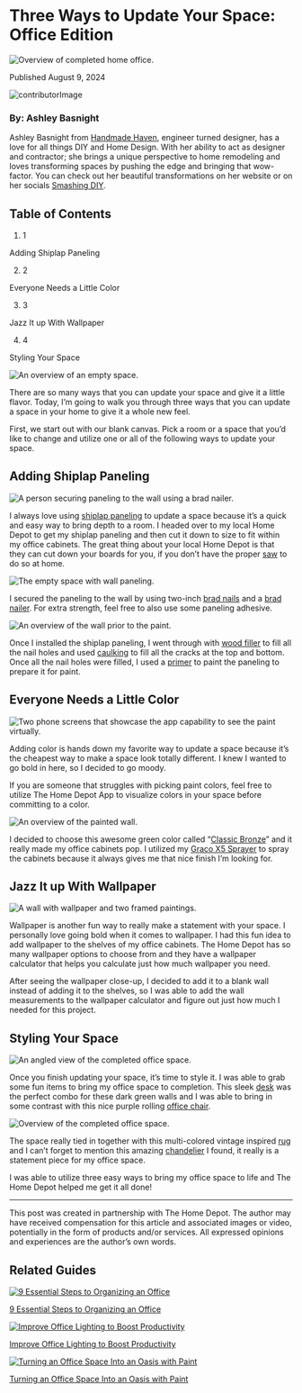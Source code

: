 # Three Ways to Update Your Space: Office Edition

![Overview of completed home office.](https://dam.thdstatic.com/content/production/oXtu0aOzvrTlOg_A84WWkg/M490bs-JlIThEh04XyXC0Q/Original%20file/AshleyBasnight-HandmadeHaven-FY24Q3BrandEvolution-Photo1.JPG)

Published August 9, 2024

![contributorImage](https://dam.thdstatic.com/content/production/RUR1zjOEQbqGrXN1KYUilw/1tzmye-__8hByBT07up6lA/Original%20file/AshleyBasnight-SmashingDIY-FY24Q3BrandEvolution-Headshot.png)

### By: Ashley Basnight

Ashley Basnight from [Handmade Haven](https://handmade-haven.com/), engineer turned designer, has a love for all things DIY and Home Design. With her ability to act as designer and contractor; she brings a unique perspective to home remodeling and loves transforming spaces by pushing the edge and bringing that wow-factor. You can check out her beautiful transformations on her website or on her socials [Smashing DIY](https://www.instagram.com/smashingdiy/). 

## Table of Contents

  1. 1

Adding Shiplap Paneling

  2. 2

Everyone Needs a Little Color

  3. 3

Jazz It up With Wallpaper

  4. 4

Styling Your Space




![An overview of an empty space.](https://dam.thdstatic.com/content/production/BCEzdYBeG2aBa9xOr9-xyA/T3No2A602lGwddaH4jl_3w/Original%20file/AshleyBasnight-HandmadeHaven-FY24Q3BrandEvolution-Photo2.jpg)

There are so many ways that you can update your space and give it a little flavor. Today, I’m going to walk you through three ways that you can update a space in your home to give it a whole new feel.

First, we start out with our blank canvas. Pick a room or a space that you’d like to change and utilize one or all of the following ways to update your space.

## Adding Shiplap Paneling

![A person securing paneling to the wall using a brad nailer.](https://dam.thdstatic.com/content/production/paU1NZ7FKSqvkdiMJct7Fw/x_k0MM5Ed_MHq-49yuRvpw/Original%20file/AshleyBasnight-HandmadeHaven-FY24Q3BrandEvolution-Photo3.jpg)

I always love using [shiplap paneling](https://www.homedepot.com/p/ARAUCO-9-16-in-x-5-1-4-in-x-8-ft-Radiata-Pine-Nickel-Gap-Ship-Lap-Board-1186659/300803794) to update a space because it’s a quick and easy way to bring depth to a room. I headed over to my local Home Depot to get my shiplap paneling and then cut it down to size to fit within my office cabinets. The great thing about your local Home Depot is that they can cut down your boards for you, if you don’t have the proper [saw](https://www.homedepot.com/p/RIDGID-15-Amp-Corded-12-in-Dual-Bevel-Sliding-Miter-Saw-with-70-Deg-Miter-Capacity-and-LED-Cut-Line-Indicator-R4222/306939244) to do so at home.

![The empty space with wall paneling.](https://dam.thdstatic.com/content/production/i1Jhp1p4pY2tOhlwSIf2mQ/CMVt19_Q4Sl9b3LjutxYnw/Original%20file/AshleyBasnight-HandmadeHaven-FY24Q3BrandEvolution-Photo4.jpg)

I secured the paneling to the wall by using two-inch [brad nails](https://www.homedepot.com/p/DEWALT-2-in-x-18-Gauge-Metal-Brad-Nails-2500-per-Pack-DBN18200-2/205647387) and a [brad nailer](https://www.homedepot.com/p/DEWALT-20V-MAX-XR-Lithium-Ion-Electric-Cordless-18-Gauge-Brad-Nailer-Tool-Only-DCN680B/302029641). For extra strength, feel free to also use some paneling adhesive.

![An overview of the wall prior to the paint.](https://dam.thdstatic.com/content/production/uI3vkV5zpfyETIe5DU2zPw/33xaNdH13jWoE5o0JQkrYw/Original%20file/AshleyBasnight-HandmadeHaven-FY24Q3BrandEvolution-Photo5.jpg)

Once I installed the shiplap paneling, I went through with [wood filler](https://www.homedepot.com/p/DAP-Plastic-Wood-X-with-DryDex-5-5-oz-All-Purpose-Wood-Filler-00540/206667344) to fill all the nail holes and used [caulking](https://www.homedepot.com/p/DAP-Alex-Fast-Dry-10-1-oz-White-Acrylic-Latex-Plus-Silicone-Caulk-18425/100634323) to fill all the cracks at the top and bottom. Once all the nail holes were filled, I used a [primer](https://www.homedepot.com/p/Zinsser-1-gal-B-I-N-Shellac-Based-White-Interior-Primer-and-Sealer-320991/100398381) to paint the paneling to prepare it for paint.

## Everyone Needs a Little Color

![Two phone screens that showcase the app capability to see the paint virtually.](https://dam.thdstatic.com/content/production/A2JKVVTpf4wxbxbtnNJhvg/X5YAMO2t7SPf9ULe18mGHA/Original%20file/AshleyBasnight-HandmadeHaven-FY24Q3BrandEvolution-Photo6.png)

Adding color is hands down my favorite way to update a space because it’s the cheapest way to make a space look totally different. I knew I wanted to go bold in here, so I decided to go moody.

If you are someone that struggles with picking paint colors, feel free to utilize The Home Depot App to visualize colors in your space before committing to a color.

![An overview of the painted wall.](https://dam.thdstatic.com/content/production/2KoNq1vOPflnYdI60B5EOQ/t4W9eH6fbSSH6KaokUVEZQ/Original%20file/AshleyBasnight-HandmadeHaven-FY24Q3BrandEvolution-Photo7.jpg)

I decided to choose this awesome green color called “[Classic Bronze](https://www.homedepot.com/p/BEHR-DYNASTY-5-gal-N310-7-Classic-Bronze-Satin-Enamel-Exterior-Stain-Blocking-Paint-Primer-965305/324779023)” and it really made my office cabinets pop. I utilized my [Graco X5 Sprayer](https://www.homedepot.com/p/Graco-Magnum-Project-Painter-Plus-Stand-Airless-Paint-Sprayer-with-20-in-Extension-25-ft-Hose-and-TRU311-Tip-18F025/315953604) to spray the cabinets because it always gives me that nice finish I’m looking for.

## Jazz It up With Wallpaper

![A wall with wallpaper and two framed paintings.](https://dam.thdstatic.com/content/production/GcWjzN7krHCaVUgiA38vRg/iDyQhXNyJxomsez1wEj6uQ/Original%20file/AshleyBasnight-HandmadeHaven-FY24Q3BrandEvolution-Photo8.jpg)

Wallpaper is another fun way to really make a statement with your space. I personally love going bold when it comes to wallpaper. I had this fun idea to add wallpaper to the shelves of my office cabinets. The Home Depot has so many wallpaper options to choose from and they have a wallpaper calculator that helps you calculate just how much wallpaper you need.

After seeing the wallpaper close-up, I decided to add it to a blank wall instead of adding it to the shelves, so I was able to add the wall measurements to the wallpaper calculator and figure out just how much I needed for this project.

## Styling Your Space

![An angled view of the completed office space.](https://dam.thdstatic.com/content/production/AYPqayAm-iqSM6KV6WTaKw/6pEzXifnjyfWOe2U1XEvVA/Original%20file/AshleyBasnight-HandmadeHaven-FY24Q3BrandEvolution-Photo9.jpg)

Once you finish updating your space, it’s time to style it. I was able to grab some fun items to bring my office space to completion. This sleek [desk](https://www.homedepot.com/p/JAYDEN-CREATION-Zulma-Modern-White-64-in-3-Storage-Drawers-Writing-Desk-with-Polished-Paint-finished-Desktop-DKHN0066-1/315097677) was the perfect combo for these dark green walls and I was able to bring in some contrast with this nice purple rolling [office chair](https://www.homedepot.com/p/JAYDEN-CREATION-Lydia-24-5-in-Mid-Century-Modern-Purple-Velvet-Tufted-Hand-Curated-Task-Chair-CHM6030-PURPLE/314842444).

![Overview of the completed office space.](https://dam.thdstatic.com/content/production/UJsKee2-Klictzqhqafbyw/JYkMp9Nc5GLMnmsU8KyMdQ/Original%20file/AshleyBasnight-HandmadeHaven-FY24Q3BrandEvolution-Photo10.jpg)

The space really tied in together with this multi-colored vintage inspired [rug](https://www.homedepot.com/p/LOLOI-II-Layla-Olive-Charcoal-7-ft-6-in-x-9-ft-6-in-Distressed-Oriental-Printed-Area-Rug-LAYLLAY-03OLCC7696/316422111) and I can’t forget to mention this amazing [chandelier](https://www.homedepot.com/p/RRTYO-Wilbourn-16-Light-Mid-Century-Modern-Brass-2-Tiers-Sputnik-Chandelier-with-Milky-White-Glass-Globe-81010000046988/326724420) I found, it really is a statement piece for my office space.

I was able to utilize three easy ways to bring my office space to life and The Home Depot helped me get it all done!

* * *

This post was created in partnership with The Home Depot. The author may have received compensation for this article and associated images or video, potentially in the form of products and/or services. All expressed opinions and experiences are the author’s own words.

## Related Guides

[![9 Essential Steps to Organizing an Office](https://contentgrid.homedepot-static.com/hdus/en_US/DTCCOMNEW/Articles/THD-Pro-ORGANIZE-AN-OFFICE-HERO-THUMB-WF-2487950.jpg)](https://www.homedepot.com/c/ai/9-essential-steps-to-organizing-an-office/9ba683603be9fa5395fab9012a0bd850)

[9 Essential Steps to Organizing an Office](https://www.homedepot.com/c/ai/9-essential-steps-to-organizing-an-office/9ba683603be9fa5395fab9012a0bd850)

[![Improve Office Lighting to Boost Productivity](https://contentgrid.homedepot-static.com/hdus/en_US/DTCCOMNEW/Articles/OFFICES-LIGHTING-HERO-THUMB.jpg)](https://www.homedepot.com/c/ab/improve-office-lighting-for-better-productivity/9ba683603be9fa5395fab901b897bc1b)

[Improve Office Lighting to Boost Productivity](https://www.homedepot.com/c/ab/improve-office-lighting-for-better-productivity/9ba683603be9fa5395fab901b897bc1b)

[![Turning an Office Space Into an Oasis with Paint](https://dam.thdstatic.com/content/production/9b1krDeWZf1WKKl9vw5D-w/Q94NU8dw_NF3vYN9dAR3OA/optimizedFile/AlexCampolo-DIYBYDNA-FY23PooledAuthority-OfficeMakeover-1.jpg)](https://www.homedepot.com/c/ap/turning-an-office-space-into-an-oasis-with-paint/9ba683603be9fa5395fab9017e904087)

[Turning an Office Space Into an Oasis with Paint](https://www.homedepot.com/c/ap/turning-an-office-space-into-an-oasis-with-paint/9ba683603be9fa5395fab9017e904087)
